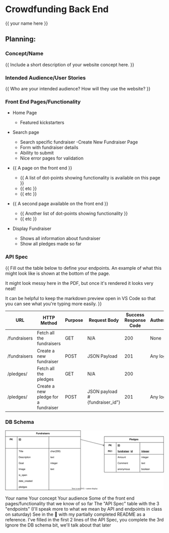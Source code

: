 # Crowdfunding Back End
{{ your name here }}

## Planning:
### Concept/Name
{{ Include a short description of your website concept here. }}

### Intended Audience/User Stories
{{ Who are your intended audience? How will they use the website? }}

### Front End Pages/Functionality
- Home Page
    - Featured kickstarters
- Search page
    - Search specific fundraiser
-Create New Fundraiser Page
    - Form with fundraiser details
    - Ability to submit
    - Nice error pages for validation

- {{ A page on the front end }}
    - {{ A list of dot-points showing functionality is available on this page }}
    - {{ etc }}
    - {{ etc }}
- {{ A second page available on the front end }}
    - {{ Another list of dot-points showing functionality }}
    - {{ etc }}
- Display Fundraiser
    - Shows all information about fundraiser
    - Show all pledges made so far
### API Spec
{{ Fill out the table below to define your endpoints. An example of what this might look like is shown at the bottom of the page. 

It might look messy here in the PDF, but once it's rendered it looks very neat! 

It can be helpful to keep the markdown preview open in VS Code so that you can see what you're typing more easily. }}

| URL | HTTP Method | Purpose | Request Body | Success Response Code | Authentication/Authorisation |
| --- | ----------- | ------- | ------------ | --------------------- | ---------------------------- |
| /fundraisers| Fetch all the fundraisers    | GET     |   N/A        |              200      |     None                     |
| /fundraisers| Create a new fundraiser      | POST    | JSON Payload |              201      |   Any logged in users        |
| /pledges/   | Fetch all the pledges        | GET     | N/A          |              200      |                              |
| /pledges/   | Create a new pledge for a fundraiser| POST     | JSON payload #{fundraiser_id"}|201| Any logged in users |



### DB Schema
![](  ./database.drawio.svg  )

Your name
Your concept
Your audience
Some of the front end pages/functionality that we know of so far
The "API Spec" table with the 3 "endpoints" (I'll speak more to what we mean by API and endpoints in class on saturday)
See in the :thread: with my partially completed README as a reference. I've filled in the first 2 lines of the API Spec, you complete the 3rd
Ignore the DB schema bit, we'll talk about that later